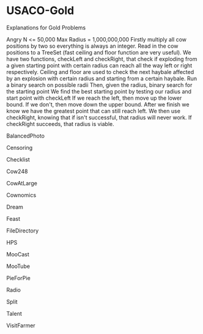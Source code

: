 # USACO-Gold
Explanations for Gold Problems

Angry
N <= 50,000
Max Radius = 1,000,000,000
Firstly multiply all cow positions by two so everything is always an integer.
Read in the cow positions to a TreeSet (fast ceiling and floor function are very useful).
We have two functions, checkLeft and checkRight, that check if exploding from a given starting point with certain radius can reach all the way left or right respectively. Ceiling and floor are used to check the next haybale affected by an explosion with certain radius and starting from a certain haybale.
Run a binary search on possible radii
  Then, given the radius, binary search for the starting point
  We find the best starting point by testing our radius and start point with checkLeft
  If we reach the left, then move up the lower bound. If we don't, then move down the upper bound.
  After we finish we know we have the greatest point that can still reach left. We then use checkRight, knowing that if isn't
  successful, that radius will never work. If checkRight succeeds, that radius is viable.


BalancedPhoto

Censoring

Checklist

Cow248

CowAtLarge

Cownomics

Dream

Feast

FileDirectory

HPS

MooCast

MooTube

PieForPie

Radio

Split

Talent

VisitFarmer
